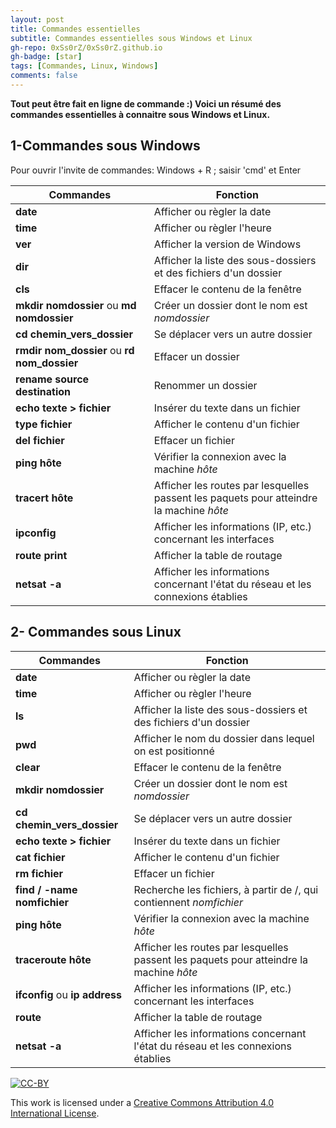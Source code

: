 ```yaml
---
layout: post
title: Commandes essentielles
subtitle: Commandes essentielles sous Windows et Linux
gh-repo: 0xSs0rZ/0xSs0rZ.github.io
gh-badge: [star]
tags: [Commandes, Linux, Windows]
comments: false
---
```


**Tout peut être fait en ligne de commande :) Voici un résumé des commandes essentielles à connaitre sous Windows et Linux.**

## 1-Commandes sous Windows

Pour ouvrir l'invite de commandes: Windows + R ; saisir 'cmd' et Enter

Commandes | Fonction 
--- | --- 
**date** | Afficher ou règler la date
**time** | Afficher ou règler l'heure
**ver** | Afficher la version de Windows
**dir** | Afficher la liste des sous-dossiers et des fichiers d'un dossier
**cls** | Effacer le contenu de la fenêtre
**mkdir nomdossier** ou **md nomdossier** | Créer un dossier dont le nom est  _nomdossier_
**cd chemin_vers_dossier** | Se déplacer vers un autre dossier
**rmdir nom_dossier** ou **rd nom_dossier** | Effacer un dossier
**rename source destination** | Renommer un dossier
**echo texte > fichier** | Insérer du texte dans un fichier
**type fichier** | Afficher le contenu d'un fichier
**del fichier** | Effacer un fichier
**ping hôte** | Vérifier la connexion avec la machine _hôte_
**tracert hôte** | Afficher les routes par lesquelles passent les paquets pour atteindre la machine _hôte_
**ipconfig** | Afficher les informations (IP, etc.) concernant les interfaces 
**route print** | Afficher la table de routage
**netsat -a** | Afficher les informations concernant l'état du réseau et les connexions établies

## 2- Commandes sous Linux

Commandes | Fonction 
--- | --- 
**date** | Afficher ou règler la date
**time** | Afficher ou règler l'heure
**ls** | Afficher la liste des sous-dossiers et des fichiers d'un dossier
**pwd** | Afficher le nom du dossier dans lequel on est positionné
**clear** | Effacer le contenu de la fenêtre
**mkdir nomdossier** | Créer un dossier dont le nom est  _nomdossier_
**cd chemin_vers_dossier** | Se déplacer vers un autre dossier
**echo texte > fichier** | Insérer du texte dans un fichier
**cat fichier** | Afficher le contenu d'un fichier
**rm fichier** | Effacer un fichier
**find / -name nomfichier** | Recherche les fichiers, à partir de /, qui contiennent _nomfichier_
**ping hôte** | Vérifier la connexion avec la machine _hôte_
**traceroute hôte** | Afficher les routes par lesquelles passent les paquets pour atteindre la machine _hôte_
**ifconfig** ou **ip address** | Afficher les informations (IP, etc.) concernant les interfaces 
**route** | Afficher la table de routage
**netsat -a** | Afficher les informations concernant l'état du réseau et les connexions établies

[![CC-BY](https://mirrors.creativecommons.org/presskit/buttons/88x31/svg/by.svg)](https://creativecommons.org/licenses/by/4.0/)

This work is licensed under a [Creative Commons Attribution 4.0 International License](https://creativecommons.org/licenses/by/4.0/).

